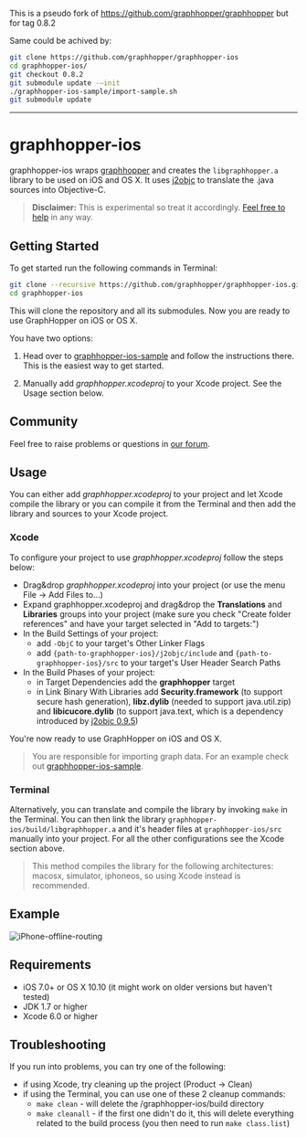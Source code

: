 This is a pseudo fork of https://github.com/graphhopper/graphhopper but for tag 0.8.2 
 
Same could be achived by: 

```sh
git clone https://github.com/graphhopper/graphhopper-ios 
cd graphhopper-ios/ 
git checkout 0.8.2 
git submodule update -–init 
./graphhopper-ios-sample/import-sample.sh 
git submodule update 
```
--------------------------------

graphhopper-ios
===============

graphhopper-ios wraps [graphhopper](https://github.com/graphhopper/graphhopper/) 
and creates the `libgraphhopper.a` library to be used on iOS and OS X. 
It uses [j2objc](https://github.com/google/j2objc) to translate the .java sources 
into Objective-C.

> **Disclaimer:** This is experimental so treat it accordingly. [Feel free to help](CONTRIBUTING.md) in any way.

## Getting Started

To get started run the following commands in Terminal:

```sh
git clone --recursive https://github.com/graphhopper/graphhopper-ios.git
cd graphhopper-ios
```

This will clone the repository and all its submodules. Now you are ready 
to use GraphHopper on iOS or OS X.

You have two options:

1. Head over to [graphhopper-ios-sample](graphhopper-ios-sample) 
and follow the instructions there. This is the easiest way to get started.

2. Manually add *graphhopper.xcodeproj* to your Xcode project. See the Usage section below.
 
## Community

Feel free to raise problems or questions in [our forum](https://discuss.graphhopper.com/c/graphhopper/graphhopper-ios-and-android).

## Usage

You can either add *graphhopper.xcodeproj* to your project and let Xcode compile the library 
or you can compile it from the Terminal and then add the library and sources
to your Xcode project.

### Xcode

To configure your project to use *graphhopper.xcodeproj* follow the steps below:

- Drag&drop *graphhopper.xcodeproj* into your project (or use the menu File -> Add Files to...)
- Expand graphhopper.xcodeproj and drag&drop the **Translations** and **Libraries** 
groups into your project (make sure you check "Create folder references" and have 
your target selected in "Add to targets:")
- In the Build Settings of your project:
    - add `-ObjC` to your target's Other Linker Flags
    - add `{path-to-graphhopper-ios}/j2objc/include` and `{path-to-graphhopper-ios}/src` 
    to your target's User Header Search Paths
- In the Build Phases of your project:
    - in Target Dependencies add the **graphhopper** target
    - in Link Binary With Libraries add **Security.framework** (to support secure hash generation), 
**libz.dylib** (needed to support java.util.zip) and **libicucore.dylib** (to support java.text, 
which is a dependency introduced by [j2objc 0.9.5](https://github.com/google/j2objc/releases/tag/0.9.5))

You're now ready to use GraphHopper on iOS and OS X.

> You are responsible for importing graph data. For an example check out 
[graphhopper-ios-sample](graphhopper-ios-sample).

### Terminal

Alternatively, you can translate and compile the library by invoking `make` 
in the Terminal. You can then link the library 
`graphhopper-ios/build/libgraphhopper.a` and it's header files at `graphhopper-ios/src` 
manually into your project. For all the other configurations see the Xcode section above.

> This method compiles the library for the following architectures: 
macosx, simulator, iphoneos, so using Xcode instead is recommended.

## Example

![iPhone-offline-routing](screenshots/iPhone-offline-routing.gif)

## Requirements

* iOS 7.0+ or OS X 10.10 (it might work on older versions but haven't tested)
* JDK 1.7 or higher
* Xcode 6.0 or higher

## Troubleshooting

If you run into problems, you can try one of the following:

* if using Xcode, try cleaning up the project (Product -> Clean)
* if using the Terminal, you can use one of these 2 cleanup commands:
  * `make clean` - will delete the /graphhopper-ios/build directory
  * `make cleanall` - if the first one didn't do it, this will delete everything 
related to the build process (you then need to run `make class.list`)
